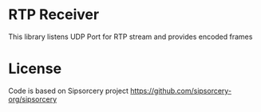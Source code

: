 # RTP Receiver
This library listens UDP Port for RTP stream and provides encoded frames

# License
Code is based on Sipsorcery project https://github.com/sipsorcery-org/sipsorcery
